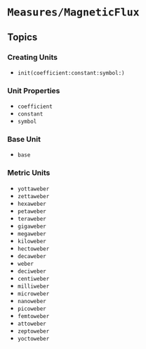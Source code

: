 # ``Measures/MagneticFlux``

## Topics

### Creating Units

- ``init(coefficient:constant:symbol:)``

### Unit Properties

- ``coefficient``
- ``constant``
- ``symbol``

### Base Unit

- ``base``

### Metric Units

- ``yottaweber``
- ``zettaweber``
- ``hexaweber``
- ``petaweber``
- ``teraweber``
- ``gigaweber``
- ``megaweber``
- ``kiloweber``
- ``hectoweber``
- ``decaweber``
- ``weber``
- ``deciweber``
- ``centiweber``
- ``milliweber``
- ``microweber``
- ``nanoweber``
- ``picoweber``
- ``femtoweber``
- ``attoweber``
- ``zeptoweber``
- ``yoctoweber``
